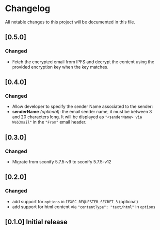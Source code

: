 # Changelog

All notable changes to this project will be documented in this file.

## [0.5.0]

### Changed

- Fetch the encrypted email from IPFS and decrypt the content using the provided encryption key when the key matches.

## [0.4.0]

### Changed

- Allow developer to specify the sender Name associated to the sender:
- **senderName** _(optional)_: the email sender name, it must be between 3 and 20 characters long. It will be displayed as `"<senderName> via Web3mail"` in the `"From"` email header.

## [0.3.0]

### Changed

- Migrate from sconify 5.7.5-v9 to sconify 5.7.5-v12

## [0.2.0]

### Changed

- add support for `options` in `IEXEC_REQUESTER_SECRET_3` (optional)
- add support for html content via `"contentType": "text/html"` in `options`

## [0.1.0] Initial release
